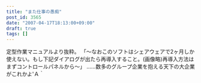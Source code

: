 ```yaml
---
title: "また仕事の愚痴"
post_id: 3565
date: "2007-04-17T18:13:00+09:00"
draft: true
tags: []
---
```



定型作業マニュアルより抜粋。 「～なおこのソフトはシェアウェアで2ヶ月しか使えない。もし下記ダイアログが出たら再導入すること。(画像略)再導入方法はまずコントロールパネルから～」 ……数多のグループ企業を抱える天下の大企業がこれかよ'Ａ｀
